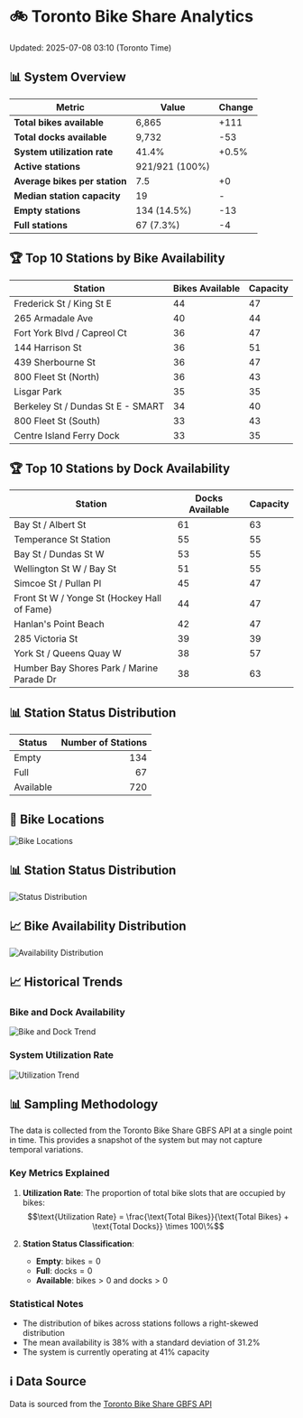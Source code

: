 # 🚲 Toronto Bike Share Analytics

Updated: 2025-07-08 03:10 (Toronto Time)

## 📊 System Overview
| Metric | Value | Change |
|--------|-------|--------|
| **Total bikes available** | 6,865 | +111 |
| **Total docks available** | 9,732 | -53 |
| **System utilization rate** | 41.4% | +0.5% |
| **Active stations** | 921/921 (100%) |  |
| **Average bikes per station** | 7.5 | +0 |
| **Median station capacity** | 19 | - |
| **Empty stations** | 134 (14.5%) | -13 |
| **Full stations** | 67 (7.3%) | -4 |

## 🏆 Top 10 Stations by Bike Availability
| Station | Bikes Available | Capacity |
|---------|-----------------|----------|
| Frederick St / King St E | 44 | 47 |
| 265 Armadale Ave | 40 | 44 |
| Fort York  Blvd / Capreol Ct | 36 | 47 |
| 144 Harrison St | 36 | 51 |
| 439 Sherbourne St | 36 | 47 |
| 800 Fleet St (North) | 36 | 43 |
| Lisgar Park | 35 | 35 |
| Berkeley St / Dundas St E - SMART | 34 | 40 |
| 800 Fleet St (South) | 33 | 43 |
| Centre Island Ferry Dock | 33 | 35 |

## 🏆 Top 10 Stations by Dock Availability
| Station | Docks Available | Capacity |
|---------|-----------------|----------|
| Bay St / Albert St | 61 | 63 |
| Temperance St Station | 55 | 55 |
| Bay St / Dundas St W | 53 | 55 |
| Wellington St W / Bay St | 51 | 55 |
| Simcoe St / Pullan Pl | 45 | 47 |
| Front St W / Yonge St (Hockey Hall of Fame) | 44 | 47 |
| Hanlan's Point Beach | 42 | 47 |
| 285 Victoria St | 39 | 39 |
| York St / Queens Quay W | 38 | 57 |
| Humber Bay Shores Park / Marine Parade Dr | 38 | 63 |

## 📊 Station Status Distribution
| Status     | Number of Stations |
|------------|-------------------:|
| Empty      | 134 |
| Full       | 67 |
| Available  | 720 |

## 📍 Bike Locations
![Bike Locations](docs/plots/location_plot.png)

## 📊 Station Status Distribution
![Status Distribution](docs/plots/status_distribution.png)

## 📈 Bike Availability Distribution
![Availability Distribution](docs/plots/availability_dist.png)

## 📈 Historical Trends
### Bike and Dock Availability
![Bike and Dock Trend](docs/plots/time_series/bike_dock_trend.png)

### System Utilization Rate
![Utilization Trend](docs/plots/time_series/utilization_trend.png)

## 📊 Sampling Methodology
The data is collected from the Toronto Bike Share GBFS API at a single point in time. This provides a snapshot of the system but may not capture temporal variations.

### Key Metrics Explained
1. **Utilization Rate**: The proportion of total bike slots that are occupied by bikes:
   $$\text{Utilization Rate} = \frac{\text{Total Bikes}}{\text{Total Bikes} + \text{Total Docks}} \times 100\%$$

2. **Station Status Classification**:
   - **Empty**: $\text{bikes} = 0$
   - **Full**: $\text{docks} = 0$
   - **Available**: $\text{bikes} > 0$ and $\text{docks} > 0$

### Statistical Notes
- The distribution of bikes across stations follows a right-skewed distribution
- The mean availability is 38% with a standard deviation of 31.2%
- The system is currently operating at 41% capacity

## ℹ️ Data Source
Data is sourced from the [Toronto Bike Share GBFS API](https://tor.publicbikesystem.net/ube/gbfs/v1/en/station_status)
